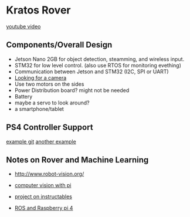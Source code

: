 
# Kratos Rover
[youtube video](https://www.youtube.com/watch?v=7oVSaUWeKt0)

## Components/Overall Design

- Jetson Nano 2GB for object detection, steamming, and wireless input.
- STM32 for low level control. (also use RTOS for monitoring evething) 
- Communication between Jetson and STM32 (I2C, SPI or UART)
- [Looking for a camera](https://www.accessoriestested.com/best-camera-for-nvidia-jetson-nano/)
- Use two motors on the sides
- Power Distribution board? might not be needed
- Battery
- maybe a servo to look around?
- a smartphone/tablet 

## PS4 Controller Support
[example git](https://github.com/dr-mod/robot-claw)
[another example](https://github.com/mohammadreza-sharifi/Control-DJI-Tello-with-Raspberry-Pi-and-PS4-Controller)

## Notes on Rover and Machine Learning

- http://www.robot-vision.org/

- [computer vision with pi](https://www.pyimagesearch.com/start-here/)

- [project on instructables](https://www.instructables.com/Object-Finding-Personal-Assistant-Robot-Ft-Raspber/)

- [ROS and Raspberry pi 4](https://www.thinkautonomous.ai/blog/?p=robotic-os-embedded-computer-vision-on-raspberry-pi-4)
